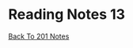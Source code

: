 # Reading Notes 13

[Back To 201 Notes](https://stevenrej.github.io/reading-notes/readingnotes201main)